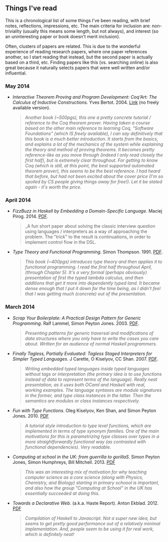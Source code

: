 ## Things I've read

This is a chronological list of some things I've been reading, with
brief notes, reflections, impressions, etc. The main criteria for
inclusion are: non-triviality (usually this means some length, but not
always), and interest (so an uninteresting paper or book doesn't merit
inclusion).

Often, clusters of papers are related. This is due to the wonderful
experience of reading research papers, where one paper references
another, so I start reading that instead, but the second paper is
actually based on a third, etc. Finding papers like this (vs. searching
online) is also great because it naturally selects papers that were
well written and/or influential.

### May 2014

- _Interactive Theorem Proving and Program Development: Coq'Art: The Calculus of Inductive Constructions_. Yves Bertot. 2004. [Link](http://www.labri.fr/perso/casteran/CoqArt/) (no freely available version).

    > _Another book (~500pgs), this one a pretty concrete tutorial /
    > reference to the Coq theorem prover. Having taken a course based
    > on the other main reference to learning Coq, "Software
    > Foundations" (which IS freely available), I can say definitively
    > that this book is a much better introduction. It starts from the
    > basics, and explains a lot of the mechanics of the system while
    > explaining the theory and method of proving theorems. It becomes
    > pretty reference-like as you move through (indeed I only read
    > closely the first half), but is extremely clear throughout. For
    > getting to know Coq (which is still, at this point, the best
    > supported automated theorem prover), this seems to be the best
    > reference. I had heard that before, but had not been excited
    > about the cover price (I'm so spoiled by CS people giving things
    > away for free!). Let it be stated again - it's worth the price._

### April 2014

- _FizzBuzz in Haskell by Embedding a Domain-Specific Language_. Maciej Pirog. 2014. [PDF](http://themonadreader.files.wordpress.com/2014/04/fizzbuzz.pdf).

  > _A fun short paper about solving the classic interview question
  > using languages / interpreters as a way of approaching the
  > problem. The "trick" to the result is continuations, in order to
  > implement control flow in the DSL.

- _Type Theory and Functional Programming_. Simon Thompson. 1991. [PDF](http://www.cs.kent.ac.uk/people/staff/sjt/TTFP/ttfp.pdf).

    > _This book (~400pgs) introduces type theory and then applies it
    > to functional programming. I read the first half throughout
    > April, (through Chapter 5). It's a very formal (perhaps
    > obviously) presentation of first the typed lambda calculus, and
    > then additions that get it more into dependently typed land. It
    > became dense enough that I put it down for the time being, as I
    > didn't feel that I was getting much (concrete) out of the
    > presentation._

### March 2014

- _Scrap Your Boilerplate: A Practical Design Pattern for Generic Programming_. Ralf Lammel, Simon Peyton Jones. 2003. [PDF](http://www.ldpreload.com/p/syb/hmap.pdf).

    > _Presenting patterns for generic traversal and modifications of
    > data structures where you only have to write the cases you care
    > about. Written for an audience of normal Haskell programmers._

- _Finally Tagless, Partially Evaluated: Tagless Staged Interpreters for Simpler Typed Languages_. J Carette, O Kiselyov, CC Shan. 2007. [PDF](http://okmij.org/ftp/tagless-final/JFP.pdf).

    > _Writing embedded typed languages inside typed languages without
    > tags or interpretation (the primary idea is to use functions
    > instead of data to represent terms of the language). Really neat
    > presentation, as it uses both OCaml and Haskell with real,
    > working examples. The language syntaxes are module signatures in
    > the former, and type class instances in the latter. Then the
    > semantics are modules or class instances respectively._

- _Fun with Type Functions_. Oleg Kiselyov, Ken Shan, and Simon Peyton Jones. 2010. [PDF](http://research.microsoft.com/~simonpj/papers/assoc-types/fun-with-type-funs/typefun.pdf)

    > _A tutorial style introduction to type level functions, which
    > are implemented in terms of type synonym families. One of the
    > main motivations for this is parametrizing type classes over
    > types in a more straightforwardly functional way (as contrasted
    > with functional dependencies). Very readable._

- _Computing at school in the UK: from guerrilla to gorillaS_. Simon Peyton Jones, Simon Humphreys, Bill Mitchell. 2013. [PDF](http://research.microsoft.com/en-us/um/people/simonpj/papers/cas/ComputingAtSchoolCACM.pdf)

    > _This was an interesting mix of motivation for why teaching
    > computer science as a core science (along with Physics,
    > Chemistry, and Biology) starting in primary schoool is
    > important, and also how the group "Computing at School" in the
    > UK has essentially succeeded at doing this._


- _Towards a Declarative Web_. (a.k.a. Haste Report). Anton Ekblad. 2012. [PDF](http://ekblad.cc/hastereport.pdf)

    > _Compilation of Haskell to Javascript. Not a super new idea, but
    > seems to get pretty good performance out of a relatively minimal
    > implementation. And, people seem to be using it for real work,
    > which is definitely neat!_
